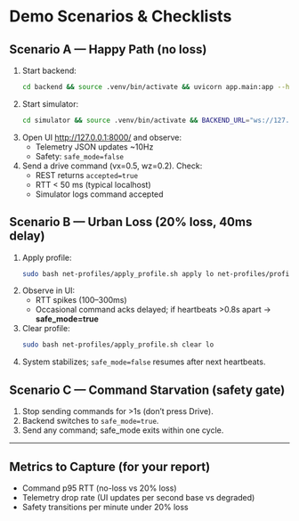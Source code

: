
# Demo Scenarios & Checklists

## Scenario A — Happy Path (no loss)

1. Start backend:
   ```bash
   cd backend && source .venv/bin/activate && uvicorn app.main:app --host 0.0.0.0 --port 8000 --reload
   ```
2. Start simulator:
   ```bash
   cd simulator && source .venv/bin/activate && BACKEND_URL="ws://127.0.0.1:8000/ws/sim" python ugv_sim.py
   ```
3. Open UI http://127.0.0.1:8000/ and observe:
   - Telemetry JSON updates ~10Hz
   - Safety: `safe_mode=false`
4. Send a drive command (vx=0.5, wz=0.2). Check:
   - REST returns `accepted=true`
   - RTT < 50 ms (typical localhost)
   - Simulator logs command accepted

## Scenario B — Urban Loss (20% loss, 40ms delay)

1. Apply profile:
   ```bash
   sudo bash net-profiles/apply_profile.sh apply lo net-profiles/profiles/urban-lossy-20.conf
   ```
2. Observe in UI:
   - RTT spikes (100–300ms)
   - Occasional command acks delayed; if heartbeats >0.8s apart → **safe_mode=true**
3. Clear profile:
   ```bash
   sudo bash net-profiles/apply_profile.sh clear lo
   ```
4. System stabilizes; `safe_mode=false` resumes after next heartbeats.

## Scenario C — Command Starvation (safety gate)

1. Stop sending commands for >1s (don’t press Drive).
2. Backend switches to `safe_mode=true`.
3. Send any command; safe_mode exits within one cycle.

---

## Metrics to Capture (for your report)

- Command p95 RTT (no-loss vs 20% loss)
- Telemetry drop rate (UI updates per second base vs degraded)
- Safety transitions per minute under 20% loss
